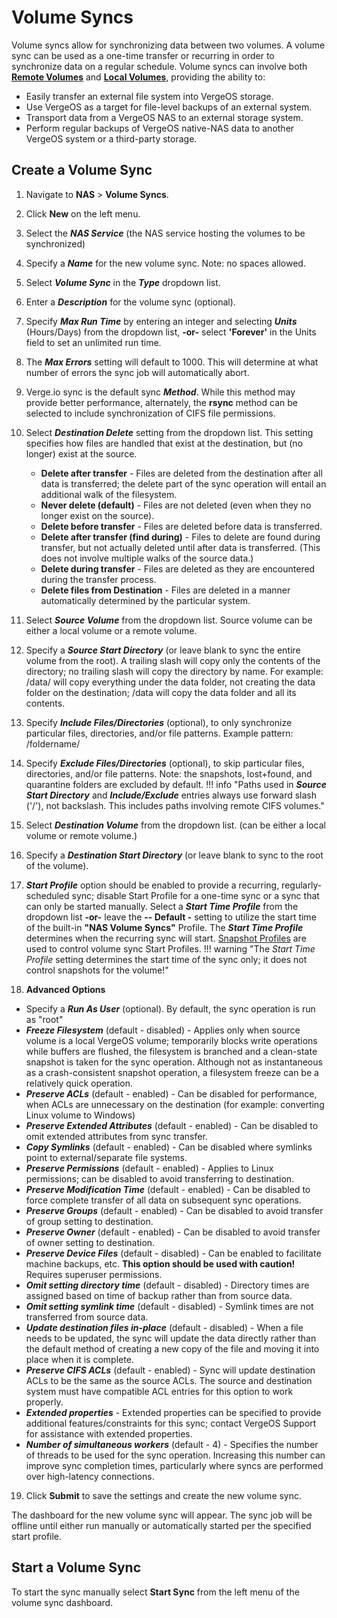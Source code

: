 # Volume Syncs

Volume syncs allow for synchronizing data between two volumes. A volume sync can be used as a one-time transfer or recurring in order to synchronize data on a regular schedule. Volume syncs can involve both [**Remote Volumes**](/product-guide/nas/nas-remote-volumes) and [**Local Volumes**](/product-guide/nas/nas-local-volumes), providing the ability to:

- Easily transfer an external file system into VergeOS storage.
- Use VergeOS as a target for file-level backups of an external system.
- Transport data from a VergeOS NAS to an external storage system.
- Perform regular backups of VergeOS native-NAS data to another VergeOS system or a third-party storage.

## Create a Volume Sync

1. Navigate to **NAS** > **Volume Syncs**.
2. Click **New** on the left menu.
3. Select the ***NAS Service*** (the NAS service hosting the volumes to be synchronized)
4. Specify a ***Name*** for the new volume sync. Note: no spaces allowed.
5. Select ***Volume Sync*** in the ***Type*** dropdown list.
6. Enter a ***Description*** for the volume sync (optional).
7. Specify ***Max Run Time*** by entering an integer and selecting ***Units*** (Hours/Days) from the dropdown list, **-or-** select **'Forever'** in the Units field to set an unlimited run time.
8. The ***Max Errors*** setting will default to 1000. This will determine at what number of errors the sync job will automatically abort.
9. Verge.io sync is the default sync ***Method***. While this method may provide better performance, alternately, the **rsync** method can be selected to include synchronization of CIFS file permissions.
10. Select ***Destination Delete*** setting from the dropdown list. This setting specifies how files are handled that exist at the destination, but (no longer) exist at the source.

    - **Delete after transfer** - Files are deleted from the destination after all data is transferred; the delete part of the sync operation will entail an additional walk of the filesystem.
    - **Never delete (default)** - Files are not deleted (even when they no longer exist on the source).
    - **Delete before transfer** - Files are deleted before data is transferred.
    - **Delete after transfer (find during)** - Files to delete are found during transfer, but not actually deleted until after data is transferred. (This does not involve multiple walks of the source data.)
    - **Delete during transfer** - Files are deleted as they are encountered during the transfer process.
    - **Delete files from Destination** - Files are deleted in a manner automatically determined by the particular system.

11. Select ***Source Volume*** from the dropdown list. Source volume can be either a local volume or a remote volume.
12. Specify a ***Source Start Directory*** (or leave blank to sync the entire volume from the root). A trailing slash will copy only the contents of the directory; no trailing slash will copy the directory by name. For example: /data/ will copy everything under the data folder, not creating the data folder on the destination; /data will copy the data folder and all its contents.
13. Specify ***Include Files/Directories*** (optional), to only synchronize particular files, directories, and/or file patterns. Example pattern: /foldername/
14. Specify ***Exclude Files/Directories*** (optional), to skip particular files, directories, and/or file patterns. Note: the snapshots, lost+found, and quarantine folders are excluded by default.
!!! info "Paths used in ***Source Start Directory*** and ***Include/Exclude*** entries always use forward slash ('/'), not backslash. This includes paths involving remote CIFS volumes."

15. Select ***Destination Volume*** from the dropdown list. (can be either a local volume or remote volume.)
16. Specify a ***Destination Start Directory*** (or leave blank to sync to the root of the volume).
17. ***Start Profile*** option should be enabled to provide a recurring, regularly-scheduled sync; disable Start Profile for a one-time sync or a sync that can only be started manually. Select a ***Start Time Profile*** from the dropdown list **-or-** leave the **-- Default -** setting to utilize the start time of the built-in **"NAS Volume Syncs"** Profile. The ***Start Time Profile*** determines when the recurring sync will start. [Snapshot Profiles](/product-guide/backup-dr/snapshot-profiles) are used to control volume sync Start Profiles.
!!! warning "The *Start Time Profile* setting determines the start time of the sync only; it does not control snapshots for the volume!"

18. **Advanced Options**

- Specify a ***Run As User*** (optional). By default, the sync operation is run as "root"
- ***Freeze Filesystem*** (default - disabled) - Applies only when source volume is a local VergeOS volume; temporarily blocks write operations while buffers are flushed, the filesystem is branched and a clean-state snapshot is taken for the sync operation. Although not as instantaneous as a crash-consistent snapshot operation, a filesystem freeze can be a relatively quick operation.
- ***Preserve ACLs*** (default - enabled) - Can be disabled for performance, when ACLs are unnecessary on the destination (for example: converting Linux volume to Windows)
- ***Preserve Extended Attributes*** (default - enabled) - Can be disabled to omit extended attributes from sync transfer.
- ***Copy Symlinks*** (default - enabled) - Can be disabled where symlinks point to external/separate file systems.
- ***Preserve Permissions*** (default - enabled) - Applies to Linux permissions; can be disabled to avoid transferring to destination.
- ***Preserve Modification Time*** (default - enabled) - Can be disabled to force complete transfer of all data on subsequent sync operations.
- ***Preserve Groups*** (default - enabled) - Can be disabled to avoid transfer of group setting to destination.
- ***Preserve Owner*** (default - enabled) - Can be disabled to avoid transfer of owner setting to destination.
- ***Preserve Device Files*** (default - disabled) - Can be enabled to facilitate machine backups, etc. **This option should be used with caution!** Requires superuser permissions.
- ***Omit setting directory time*** (default - disabled) - Directory times are assigned based on time of backup rather than from source data.
- ***Omit setting symlink time*** (default - disabled) - Symlink times are not transferred from source data.
- ***Update destination files in-place*** (default - disabled) - When a file needs to be updated, the sync will update the data directly rather than the default method of creating a new copy of the file and moving it into place when it is complete.
- ***Preserve CIFS ACLs*** (default - enabled) - Sync will update destination ACLs to be the same as the source ACLs. The source and destination system must have compatible ACL entries for this option to work properly.
- ***Extended properties*** - Extended properties can be specified to provide additional features/constraints for this sync; contact VergeOS Support for assistance with extended properties.
- ***Number of simultaneous workers*** (default - 4) - Specifies the number of threads to be used for the sync operation. Increasing this number can improve sync completion times, particularly where syncs are performed over high-latency connections.

19. Click **Submit** to save the settings and create the new volume sync.

The dashboard for the new volume sync will appear. The sync job will be offline until either run manually or automatically started per the specified start profile.

## Start a Volume Sync

To start the sync manually select **Start Sync** from the left menu of the volume sync dashboard.
